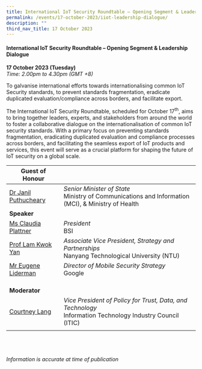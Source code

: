```yaml
---
title: International IoT Security Roundtable – Opening Segment & Leadership Dialogue
permalink: /events/17-october-2023/iiot-leadership-dialogue/
description: ""
third_nav_title: 17 October 2023
---
```

#### **International IoT Security Roundtable – Opening Segment &amp; Leadership Dialogue**

**17 October 2023 (Tuesday)**  
*Time: 2.00pm to 4.30pm (GMT +8)*

To galvanise international efforts towards internationalising common IoT Security standards, to prevent standards fragmentation, eradicate duplicated evaluation/compliance across borders, and facilitate export.

The International IoT Security Roundtable, scheduled for October 17<sup>th</sup>, aims to bring together leaders, experts, and stakeholders from around the world to foster a collaborative dialogue on the internationalisation of common IoT security standards. With a primary focus on preventing standards fragmentation, eradicating duplicated evaluation and compliance processes across borders, and facilitating the seamless export of IoT products and services, this event will serve as a crucial platform for shaping the future of IoT security on a global scale.

|**Guest of Honour**          |                                                          |
| -------- | -------- |
| [Dr Janil Puthucheary](/speakers/goh-janil-puthucheary)  | *Senior Minister of State*<br>Ministry of Communications and Information (MCI), &amp; Ministry of Health      |
|**Speaker**          |                                                          |
| [Ms Claudia Plattner](/speakers/speaker-claudia-plattner)  | *President*<br>BSI      |
| [Prof Lam Kwok Yan](/speakers/speaker-lam-kwok-yan)  | *Associate Vice President, Strategy and Partnerships*<br>Nanyang Technological University (NTU)           |
| [Mr Eugene Liderman](/speakers/speaker-eugene-liderman)  | *Director of Mobile Security Strategy*<br>Google      |
| <br> **Moderator**          |                                                              |
| [Courtney Lang](/speakers/moderator-courtney-lang)  | *Vice President of Policy for Trust, Data, and Technology*<br>Information Technology Industry Council (ITIC)                |
| | |

<br><br><br>
*Information is accurate at time of publication*